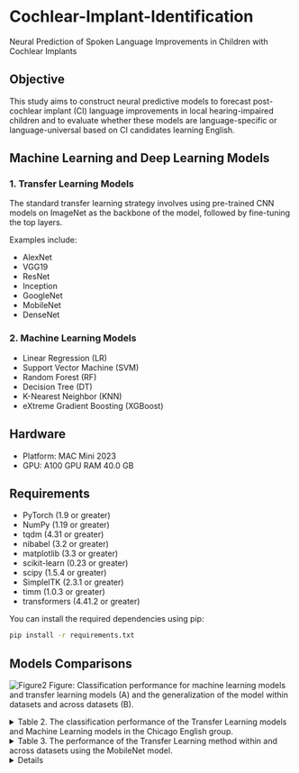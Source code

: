 # Cochlear-Implant-Identification
Neural Prediction of Spoken Language Improvements in Children with Cochlear Implants

## Objective 
This study aims to construct neural predictive models to forecast post-cochlear implant (CI) language improvements in local hearing-impaired children and to evaluate whether these models are language-specific or language-universal based on CI candidates learning English.

## Machine Learning and Deep Learning Models
### 1. Transfer Learning Models
The standard transfer learning strategy involves using pre-trained CNN models on ImageNet as the backbone of the model, followed by fine-tuning the top layers. 

Examples include: 
- AlexNet
- VGG19
- ResNet
- Inception
- GoogleNet
- MobileNet
- DenseNet

### 2. Machine Learning Models
- Linear Regression (LR)
- Support Vector Machine (SVM)
- Random Forest (RF)
- Decision Tree (DT)
- K-Nearest Neighbor (KNN)
- eXtreme Gradient Boosting (XGBoost)

## Hardware
- Platform: MAC Mini 2023
- GPU: A100 GPU RAM 40.0 GB

## Requirements
- PyTorch (1.9 or greater)
- NumPy (1.19 or greater)
- tqdm (4.31 or greater)
- nibabel (3.2 or greater)
- matplotlib (3.3 or greater)
- scikit-learn (0.23 or greater)
- scipy (1.5.4 or greater)
- SimpleITK (2.3.1 or greater)
- timm (1.0.3 or greater)
- transformers (4.41.2 or greater)

You can install the required dependencies using pip:

```sh
pip install -r requirements.txt
```

## Models Comparisons
![Figure2](https://github.com/DLDLCQJ/Cochlear-Implant-Identification/assets/145650040/1405a323-0ba7-4155-9e1a-635adff244ec)
Figure: Classification performance for machine learning models and transfer learning models (A) and the generalization of the model within datasets and across datasets (B).

</details>
<details>
<summary> Table 2. The classification performance of the Transfer Learning models and Machine Learning models in the Chicago English group.</summary>

| Types       | Models          | Accuracy (95% CI)         | Sensitivity (95% CI)      | Specificity (95% CI)      | AUC (95% CI)            |
|-------------|------------------|---------------------------|---------------------------|---------------------------|-------------------------|
| Slice-based | VGG19_bn         | 81.17 (80.11-82.22)       | 86.19 (84.80-87.57)       | 75.73 (73.55-77.90)       | 0.810 (0.799-0.820)     |
| Slice-based | ResNet-50d       | 88.02 (86.92-89.11)       | 88.16 (85.98-90.34)       | 87.86 (86.21-89.51)       | 0.880 (0.869-0.891)     |
| Slice-based | DenseNet_169     | 89.09 (88.06-90.12)       | 92.11 (91.47-92.74)       | 85.83 (83.64-88.02)       | 0.890 (0.879-0.900)     |
| Slice-based | AlexNet          | 79.95 (78.61-81.30)       | 84.13 (82.67-85.58)       | 75.44 (72.53-78.35)       | 0.800 (0.786-0.813)     |
| Slice-based | Inception_V3     | 83.64 (81.75-85.53)       | 85.65 (77.40-93.90)       | 81.46 (73.24-89.67)       | 0.836 (0.817-0.854)     |
| Slice-based | GoogleNet        | 87.13 (85.54-88.72)       | 92.38 (90.53-94.22)       | 81.46 (79.07-83.84)       | 0.869 (0.853-0.885)     |
| Slice-based | MobileNet        | 89.74 (89.39-90.10)       | 87.09 (86.17-88.00)       | 92.20 (90.98-93.42)       | 0.896 (0.893-0.900)     |
| Voxel-based | LR               | 58.74 (47.71-69.77)       | 52.89 (41.88-63.91)       | 63.51 (31.67-95.34)       | 0.582 (0.432-0.732)     |
| Voxel-based | DT               | 55.30 (37.53-73.07)       | 74.65 (53.49-95.81)       | 38.43 (9.40-67.46)        | 0.565 (0.477-0.654)     |
| Voxel-based | SVM              | 49.73 (40.55-58.91)       | 36.67 (8.26-65.08)        | 63.40 (34.43-92.37)       | 0.500 (0.414-0.586)     |
| Voxel-based | KNN              | 50.37 (43.68-57.06)       | 53.25 (28.96-77.55)       | 47.54 (22.54-72.54)       | 0.504 (0.431-0.577)     |
| Voxel-based | RF               | 48.45 (31.79-65.11)       | 36.38 (15.65-57.12)       | 66.13 (35.02-97.25)       | 0.512 (0.364-0.661)     |
| Voxel-based | XGBoost          | 53.25 (42.39-64.12)       | 53.86 (42.30-65.43)       | 53.07 (34.47-71.66)       | 0.5347 (41.35-65.58)    |

</details>
<details>
<summary> Table 3. The performance of the Transfer Learning method within and across datasets using the MobileNet model.</summary>

| Datasets                           | Accuracy (95% CI)       | Sensitivity (95% CI)     | Specificity (95% CI)     | AUC (95% CI)            |
|------------------------------------|-------------------------|--------------------------|--------------------------|-------------------------|
| Single Dataset                     |                         |                          |                          |                         |
| Chicago_English                    | 89.74 (89.39-90.10)     | 87.09 (86.17-88.00)      | 92.20 (90.98-93.42)      | 0.896 (0.893-0.900)     |
| Melbourne_English                  | 91.03 (90.60-91.46)     | 91.67 (90.63-92.70)      | 90.41 (89.09-91.72)      | 0.910 (0.906-0.915)     |
| Chicago_Spanish                    | 85.41 (70.96-99.85)     | 89.02 (87.69-90.35)      | 82.33 (54.97-99.96)      | 0.857 (0.724-0.990)     |
| Across Center                      |                         |                          |                          |                         |
| Melbourne_English (independent)    | 50.95 (49.14-52.75)     | 62.90 (3.74-100)         | 39.28 (0-95.66)          | 0.511 (0.489-0.533)     |
| Across Language                    |                         |                          |                          |                         |
| Chicago_Spanish (independent)      | 50.27 (46.78-53.76)     | 36.89 (0-93.88)          | 63.95 (6.43-100)         | 0.499 (0.467-0.532)     |
| Across Center & Language           |                         |                          |                          |                         |
| Hong Kong_Chinese (independent)    | 50.75 (47.62-53.87)     | 36.67 (0-96.18)          | 63.26 (3.46-100)         | 0.500 (0.496-0.504)     |
| Combined Dataset                   |                         |                          |                          |                         |
| Chicago+Melbourne                  | 87.38 (87.12-87.64)     | 85.36 (84.02-86.70)      | 89.57 (88.04-91.11)      | 0.874 (0.871-0.876)     |
| Chicago+Melbourne+HK               | 87.94 (87.28-88.59)     | 88.33 (87.18-89.48)      | 87.56 (86.12-89.00)      | 0.879 (0.873-0.886)     |

</details>
<details>

## Citations
<!-- Add your citations here -->
<details>


